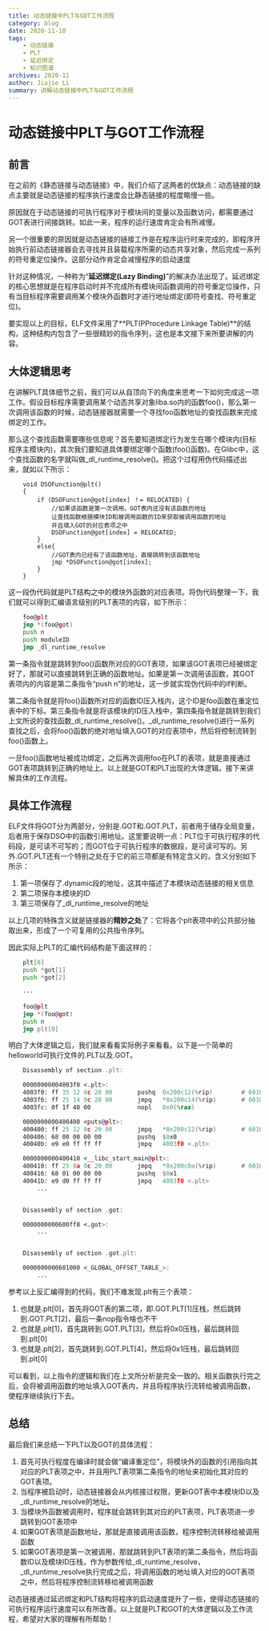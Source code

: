 ```yaml
---
title: 动态链接中PLT与GOT工作流程
category: blog 
date: 2020-11-10
tags: 
    - 动态链接
    - PLT
    - 延迟绑定
    - 知识图谱
archives: 2020-11
author: Jiajie Li
summary: 讲解动态链接中PLT与GOT工作流程
---
```

# 动态链接中PLT与GOT工作流程
前言
----
在之前的《静态链接与动态链接》中，我们介绍了这两者的优缺点：动态链接的缺点主要就是动态链接的程序执行速度会比静态链接的程度略慢一些。

原因就在于动态链接的可执行程序对于模块间的变量以及函数访问，都需要通过GOT表进行间接跳转。如此一来，程序的运行速度肯定会有所减慢。

另一个很重要的原因就是动态链接的链接工作是在程序运行时来完成的，即程序开始执行前动态链接器会去寻找并且装载程序所需的动态共享对象，然后完成一系列的符号重定位操作。这部分动作肯定会减慢程序的启动速度

针对这种情况，一种称为“**延迟绑定(Lazy Binding)**”的解决办法出现了。延迟绑定的核心思想就是在程序启动时并不完成所有模块间函数调用的符号重定位操作，只有当目标程序需要调用某个模块外函数时才进行地址绑定(即符号查找、符号重定位)。

要实现以上的目标，ELF文件采用了**PLT(PProcedure Linkage Table)**的结构，这种结构内包含了一些很精妙的指令序列，这也是本文接下来所要讲解的内容。

大体逻辑思考
----
在讲解PLT具体细节之前，我们可以从自顶向下的角度来思考一下如何完成这一项工作。假设目标程序需要调用某个动态共享对象liba.so内的函数foo()，那么第一次调用该函数的时候，动态链接器就需要一个寻找foo函数地址的查找函数来完成绑定的工作。

那么这个查找函数需要哪些信息呢？首先要知道绑定行为发生在哪个模块内(目标程序主模块内)，其次我们要知道具体要绑定哪个函数(foo()函数)。在Glibc中，这个查找函数的名字就叫做_dl_runtime_resolve()。把这个过程用伪代码描述出来，就如以下所示：

```
    void DSOFunction@plt()
    {
        if (DSOFunction@got[index] ！= RELOCATED) { 
            //如果该函数是第一次调用，GOT表内还没有该函数的地址
            让查找函数根据模块ID和被调用函数的ID来获取被调用函数的地址
            并且填入GOT的对应表项之中
            DSOFunction@got[index] = RELOCATED;
        }
        else{
            //GOT表内已经有了该函数地址，直接跳转到该函数地址
            jmp *DSOFunction@got[index];
        }
    }
```

这一段伪代码就是PLT结构之中的模块外函数的对应表项。将伪代码整理一下，我们就可以得到汇编语言级别的PLT表项的内容，如下所示：

```asm
    foo@plt
    jmp *(foo@got)
    push n
    push moduleID
    jmp _dl_runtime_resolve
```

第一条指令就是跳转到foo()函数所对应的GOT表项，如果该GOT表项已经被绑定好了，那就可以直接跳转到正确的函数地址。如果是第一次调用该函数，其GOT表项内的内容是第二条指令“push n”的地址，这一步就实现伪代码中的if判断。

第二条指令就是将foo()函数所对应的函数ID压入栈内，这个ID是foo函数在重定位表中的下标。第三条指令就是将该模块的ID压入栈中，第四条指令就是跳转到我们上文所说的查找函数_dl_runtime_resolve()。_dl_runtime_resolve()进行一系列查找之后，会将foo()函数的绝对地址填入GOT的对应表项中，然后将控制流转到foo()函数上。

一旦foo()函数地址被成功绑定，之后再次调用foo在PLT的表项，就是直接通过GOT表项跳转到正确的地址上。以上就是GOT和PLT出现的大体逻辑。接下来讲解具体的工作流程。


具体工作流程
----
ELF文件将GOT分为两部分，分别是.GOT和.GOT.PLT，前者用于储存全局变量，后者用于保存DSO中的函数引用地址。这里要说明一点：PLT位于可执行程序的代码段，是可读不可写的；而GOT位于可执行程序的数据段，是可读可写的。另外.GOT.PLT还有一个特别之处在于它的前三项都是有特定含义的，含义分别如下所示：

1. 第一项保存了.dynamic段的地址，这其中描述了本模块动态链接的相关信息
2. 第二项保存本模块的ID
3. 第三项保存了_dl_runtime_resolve的地址

以上几项的特殊含义就是链接器的**精妙之处**了：它将各个plt表项中的公共部分抽取出来，形成了一个可复用的公共指令序列。

因此实际上PLT的汇编代码结构是下面这样的：
```asm
    plt[0]
    push *got[1]
    push *got[2]

    ···

    foo@plt
    jmp *(foo@got)
    push n
    jmp plt[0]
```

明白了大体逻辑之后，我们就来看看实际例子来看看。以下是一个简单的helloworld可执行文件的.PLT以及.GOT。

```asm
    Disassembly of section .plt:

    00000000004003f0 <.plt>:
    4003f0:	ff 35 12 0c 20 00    	pushq  0x200c12(%rip)        # 601008 <_GLOBAL_OFFSET_TABLE_+0x8>
    4003f6:	ff 25 14 0c 20 00    	jmpq   *0x200c14(%rip)       # 601010 <_GLOBAL_OFFSET_TABLE_+0x10>
    4003fc:	0f 1f 40 00          	nopl   0x0(%rax)

    0000000000400400 <puts@plt>:
    400400:	ff 25 12 0c 20 00    	jmpq   *0x200c12(%rip)       # 601018 <puts@GLIBC_2.2.5>
    400406:	68 00 00 00 00       	pushq  $0x0
    40040b:	e9 e0 ff ff ff       	jmpq   4003f0 <.plt>

    0000000000400410 <__libc_start_main@plt>:
    400410:	ff 25 0a 0c 20 00    	jmpq   *0x200c0a(%rip)       # 601020 <__libc_start_main@GLIBC_2.2.5>
    400416:	68 01 00 00 00       	pushq  $0x1
    40041b:	e9 d0 ff ff ff       	jmpq   4003f0 <.plt>
	    ...


    Disassembly of section .got:

    0000000000600ff8 <.got>:
	    ...


    Disassembly of section .got.plt:

    0000000000601000 <_GLOBAL_OFFSET_TABLE_>:
        ...
```

参考以上反汇编得到的代码，我们不难发现.plt有三个表项：

1. 也就是.plt[0]，首先将GOT表的第二项，即.GOT.PLT[1]压栈，然后跳转到.GOT.PLT[2]，最后一条nop指令啥也不干
2. 也就是.plt[1]，首先跳转到.GOT.PLT[3]，然后将0x0压栈，最后跳转回到.plt[0]
3. 也就是.plt[2]，首先跳转到.GOT.PLT[4]，然后将0x1压栈，最后跳转回到.plt[0]

可以看到，以上指令的逻辑和我们在上文所分析是完全一致的。相关函数执行完之后，会将被调用函数的地址填入GOT表内，并且将程序执行流转给被调用函数，使程序继续执行下去。

总结
----
最后我们来总结一下PLT以及GOT的具体流程：

1. 首先可执行程度在编译时就会做“编译重定位”，将模块外的函数的引用指向其对应的PLT表项之中，并且用PLT表项第二条指令的地址来初始化其对应的GOT表项。
2. 当程序被启动时，动态链接器会从内核接过权限，更新GOT表中本模块ID以及_dl_runtime_resolve的地址。
3. 当模块外函数被调用时，程序就会跳转到其对应的PLT表项，PLT表项进一步跳转到GOT表项中
4. 如果GOT表项是函数地址，那就是直接调用该函数，程序控制流转移给被调用函数
5. 如果GOT表项是第一次被调用，那就跳转到PLT表项的第二条指令，然后将函数ID以及模块ID压栈，作为参数传给_dl_runtime_resolve，_dl_runtime_resolve执行完成之后，将调用函数的地址填入对应的GOT表项之中，然后将程序控制流转移给被调用函数

动态链接通过延迟绑定和PLT结构将程序的启动速度提升了一些，使得动态链接的可执行程序运行速度可以有所改善。以上就是PLT和GOT的大体逻辑以及工作流程，希望对大家的理解有所帮助！